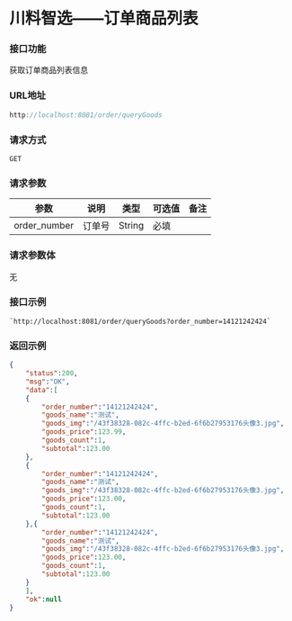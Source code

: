 # 川料智选——订单商品列表
### 接口功能

获取订单商品列表信息

### URL地址

```javascript
http://localhost:8081/order/queryGoods
```

### 请求方式

`GET`

### 请求参数
| 参数      | 说明                               | 类型      | 可选值       | 备注    |
|---------- |---------------------------------- |---------- |------------- |-------- |
|order_number  | 订单号 | String | 必填 | |

### 请求参数体

无

### 接口示例

    `http://localhost:8081/order/queryGoods?order_number=14121242424`

### 返回示例

```json
{
    "status":200,
    "msg":"OK",
    "data":[
    {
        "order_number":"14121242424",
        "goods_name":"测试",
        "goods_img":"/43f38328-082c-4ffc-b2ed-6f6b27953176头像3.jpg",
        "goods_price":123.99,
        "goods_count":1,
        "subtotal":123.00
    },
    {
        "order_number":"14121242424",
        "goods_name":"测试",
        "goods_img":"/43f38328-082c-4ffc-b2ed-6f6b27953176头像3.jpg",
        "goods_price":123.00,
        "goods_count":1,
        "subtotal":123.00
    },{
        "order_number":"14121242424",
        "goods_name":"测试",
        "goods_img":"/43f38328-082c-4ffc-b2ed-6f6b27953176头像3.jpg",
        "goods_price":123.00,
        "goods_count":1,
        "subtotal":123.00
    }
    ],
    "ok":null
}
```
